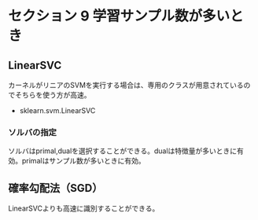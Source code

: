 # セクション 9 学習サンプル数が多いとき

## LinearSVC
カーネルがリニアのSVMを実行する場合は、専用のクラスが用意されているのでそちらを使う方が高速。
-  sklearn.svm.LinearSVC
### ソルバの指定
ソルバはprimal,dualを選択することができる。dualは特徴量が多いときに有効。primalはサンプル数が多いときに有効。

## 確率勾配法（SGD）
LinearSVCよりも高速に識別することができる。
